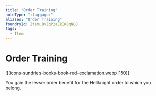 ```yaml
---
title: "Order Training"
noteType: ":luggage:"
aliases: "Order Training"
foundryId: Item.BvZqP2aEkIK8qNL8
tags:
  - Item
---
```


# Order Training
![[icons-sundries-books-book-red-exclamation.webp|150]]

You gain the lesser order benefit for the Hellknight order to which you belong.
